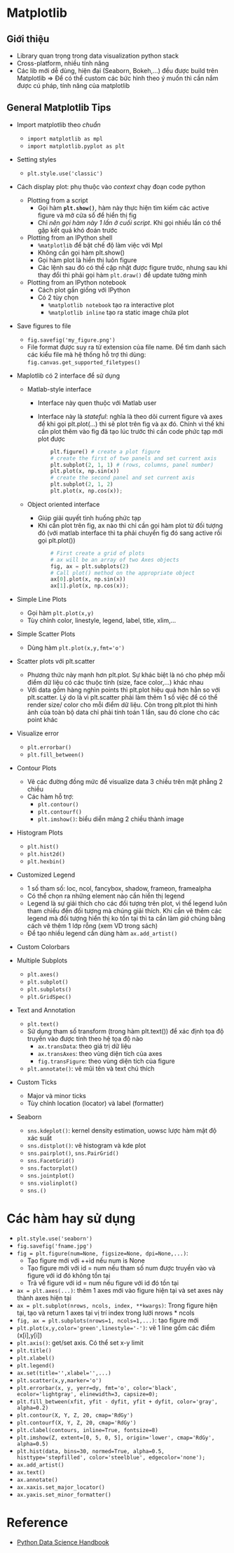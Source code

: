 Matplotlib
=======================

## Giới thiệu
* Library quan trọng trong data visualization python stack
* Cross-platform, nhiều tính năng
* Các lib mới dễ dùng, hiện đại (Seaborn, Bokeh,...) đều được build trên Matplotlib => Để có thể custom các bức hình theo ý muốn thì cần nắm được cú pháp, tính năng của matplotlib

## General Matplotlib Tips
* Import matplotlib theo *chuẩn*
	* ``import matplotlib as mpl``
	* ``import matplotlib.pyplot as plt``
* Setting styles
	* ``plt.style.use('classic')``
* Cách display plot: phụ thuộc vào *context* chạy đoạn code python
	* Plotting from a script
		* Gọi hàm **``plt.show()``**, hàm này thực hiện tìm kiếm các active figure và mở cửa sổ để hiển thị fig
 		* Chỉ *nên gọi hàm này 1 lần ở cuối script*. Khi gọi nhiều lần có thể gặp kết quả khó đoán trước
   	* Plotting from an IPython shell
    	* ``%matplotlib`` để bật chế độ làm việc với Mpl
    	* Không cần gọi hàm plt.show()
    	* Gọi hàm plot là hiển thị luôn figure
    	* Các lệnh sau đó có thể cập nhật được figure trước, nhưng sau khi thay đổi thì phải gọi hàm ``plt.draw()`` để update tường minh 
	* Plotting from an IPython notebook
    	* Cách plot gần giống với IPython
    	* Có 2 tùy chọn
	    	* ``%matplotlib notebook`` tạo ra interactive plot
	    	* ``%matplotlib inline`` tạo ra static image chứa plot
* Save figures to file
	* ``fig.savefig('my_figure.png')``
	* File format được suy ra từ extension của file name. Để tìm danh sách các kiểu file mà hệ thống hỗ trợ thì dùng: ``fig.canvas.get_supported_filetypes()``
	
* Maplotlib có 2 interface để sử dụng
	* Matlab-style interface
		* Interface này quen thuộc với Matlab user
		* Interface này là *stateful*: nghĩa là theo dõi current figure và axes để khi gọi plt.plot(...) thì sẽ plot trên fig và ax đó. Chính vì thế khi cần plot thêm vào fig đã tạo lúc trước thì cần code phức tạp mới plot được
 		
			```python
				plt.figure() # create a plot figure
				# create the first of two panels and set current axis
				plt.subplot(2, 1, 1) # (rows, columns, panel number)
				plt.plot(x, np.sin(x))
				# create the second panel and set current axis
				plt.subplot(2, 1, 2)
				plt.plot(x, np.cos(x));
			```
					
	* Object oriented interface
		* Giúp giải quyết tình huống phức tạp
		* Khi cần plot trên fig, ax nào thì chỉ cần gọi hàm plot từ đối tượng đó (với matlab interface thì ta phải chuyển fig đó sang active rồi gọi plt.plot())
			```python
				# First create a grid of plots
				# ax will be an array of two Axes objects
				fig, ax = plt.subplots(2)
				# Call plot() method on the appropriate object
				ax[0].plot(x, np.sin(x))
				ax[1].plot(x, np.cos(x));
			```

* Simple Line Plots
	* Gọi hàm ``plt.plot(x,y)``
	* Tùy chỉnh color, linestyle, legend, label, title, xlim,...
* Simple Scatter Plots
	* Dùng hàm ``plt.plot(x,y,fmt='o')``
* Scatter plots với plt.scatter
	* Phương thức này mạnh hơn plt.plot. Sự khác biệt là nó cho phép mỗi điểm dữ liệu có các thuộc tính (size, face color,...) khác nhau
	* Với data gồm hàng nghìn points thì plt.plot hiệu quả hơn hẳn so với plt.scatter. Lý do là vì plt.scatter phải làm thêm 1 số việc để có thể render size/ color cho mỗi điểm dữ liệu. Còn trong plt.plot thì hình ảnh của toàn bộ data chỉ phải tính toán 1 lần, sau đó clone cho các point khác
* Visualize error
	* ``plt.errorbar()``
	* ``plt.fill_between()``
* Contour Plots
	* Vẽ các đường đồng mức để visualize data 3 chiều trên mặt phẳng 2 chiều
	* Các hàm hỗ trợ:
		* ``plt.contour()``
		* ``plt.contourf()``
		* ``plt.imshow()``: biểu diễn mảng 2 chiều thành image
* Histogram Plots
	* ``plt.hist()``
	* ``plt.hist2d()``
	* ``plt.hexbin()``
* Customized Legend
	* 1 số tham số: loc, ncol, fancybox, shadow, frameon, framealpha
	* Có thể chọn ra những element nào cần hiển thị legend
	* Legend là sự giải thích cho các đối tượng trên plot, vì thế legend luôn tham chiếu đến đối tượng mà chúng giải thích. Khi cần vẽ thêm các legend mà đối tượng hiển thị ko tồn tại thì ta cần làm *giả* chúng bằng cách vẽ thêm 1 lớp rỗng (xem VD trong sách)
	* Để tạo nhiều legend cần dùng hàm ``ax.add_artist()``
* Custom Colorbars
* Multiple Subplots
	* ``plt.axes()``
	* ``plt.subplot()``
	* ``plt.subplots()``
	* ``plt.GridSpec()``
* Text and Annotation
	* ``plt.text()``
	* Sử dụng tham số transform (trong hàm plt.text()) để xác định tọa độ truyền vào được tính theo hệ tọa độ nào
		* ``ax.transData``: theo giá trị dữ liệu
		* ``ax.transAxes``: theo vùng diện tích của axes
		* ``fig.transFigure``: theo vùng diện tích của figure
	* ``plt.annotate()``: vẽ mũi tên và text chú thích
* Custom Ticks
	* Major và minor ticks
	* Tùy chỉnh location (locator) và label (formatter)
* Seaborn
	* ``sns.kdeplot()``: kernel density estimation, uowsc lược hàm mật độ xác suất
	* ``sns.distplot()``: vẽ histogram và kde plot
	* ``sns.pairplot()``, ``sns.PairGrid()``
	* ``sns.FacetGrid()``
	* ``sns.factorplot()``
	* ``sns.jointplot()``
	* ``sns.violinplot()``
	* ``sns.()``


# Các hàm hay sử dụng

* ``plt.style.use('seaborn')``
* ``fig.savefig('fname.jpg')``
* ``fig = plt.figure(num=None, figsize=None, dpi=None,...)``: 
	* Tạo figure mới với ++id nếu num is None 
	* Tạo figure mới với id = num nếu tham số num được truyền vào và figure với id đó không tồn tại
	* Trả về figure với id = num nếu figure với id đó tồn tại
* ``ax = plt.axes(...)``: thêm 1 axes mới vào figure hiện tại và set axes này thành axes hiện tại
* ``ax = plt.subplot(nrows, ncols, index, **kwargs)``: Trong figure hiện tại, tạo và return 1 axes tại vị trí index trong lưới nrows * ncols
* ``fig, ax = plt.subplots(nrows=1, ncols=1,...)``: tạo figure mới
* ``plt.plot(x,y,color='green',linestyle='-')``: vẽ 1 line gồm các điểm (x[i],y[i])
* ``plt.axis()``: get/set axis. Có thể set x-y limit
* ``plt.title()``
* ``plt.xlabel()``
* ``plt.legend()``
* ``ax.set(title='',xlabel='',...)``
* ``plt.scatter(x,y,marker='o')``
* ``plt.errorbar(x, y, yerr=dy, fmt='o', color='black', ecolor='lightgray', elinewidth=3, capsize=0);``
* ``plt.fill_between(xfit, yfit - dyfit, yfit + dyfit, color='gray', alpha=0.2)``
* ``plt.contour(X, Y, Z, 20, cmap='RdGy')``
* ``plt.contourf(X, Y, Z, 20, cmap='RdGy')``
* ``plt.clabel(contours, inline=True, fontsize=8)``
* ``plt.imshow(Z, extent=[0, 5, 0, 5], origin='lower', cmap='RdGy', alpha=0.5)``
* ``plt.hist(data, bins=30, normed=True, alpha=0.5, histtype='stepfilled', color='steelblue', edgecolor='none');``
* ``ax.add_artist()``
* ``ax.text()``
* ``ax.annotate()``
* ``ax.xaxis.set_major_locator()``
* ``ax.yaxis.set_minor_formatter()``

# Reference
* [Python Data Science Handbook](https://jakevdp.github.io/PythonDataScienceHandbook/) 
